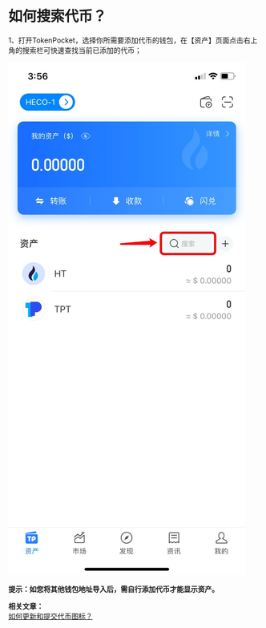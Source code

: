 # 如何搜索代币？

1、打开TokenPocket，选择你所需要添加代币的钱包，在【资产】页面点击右上角的搜索栏可快速查找当前已添加的代币；

![](<../../.gitbook/assets/1 (27) (1) (1) (1).png>)

**提示：如您将其他钱包地址导入后，需自行添加代币才能显示资产。**

**相关文章：**\
[如何更新和提交代币图标？](https://tphelp.gitbook.io/cn/wallet-operation/submit-token)
